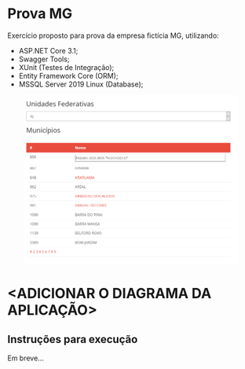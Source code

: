 # Prova MG

Exercício proposto para prova da empresa fictícia MG, utilizando:

 - ASP.NET Core 3.1;
 - Swagger Tools;
 - XUnit (Testes de Integração);
 - Entity Framework Core (ORM);
 - MSSQL Server 2019 Linux (Database); 

<p align="center">
<img src="./assets/screen02.png" alt="Home Page" width="438">
</p>

# <ADICIONAR O DIAGRAMA DA APLICAÇÃO>

## Instruções para execução

Em breve...
